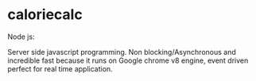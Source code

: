 # caloriecalc

Node js:

Server side javascript programming. Non blocking/Asynchronous and incredible fast because it runs on Google chrome v8 engine, event driven
perfect for real time application.
